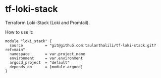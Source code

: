 # tf-loki-stack
Terraform Loki-Stack (Loki and Promtail).

How to use it:

```
module "loki_stack" {
  source          = "git@github.com:taulanthalili/tf-loki-stack.git?ref=main"
  namespace       = var.project_name
  environment     = var.environment
  argocd_project  = "default"
  depends_on      = [module.argocd]
}
```